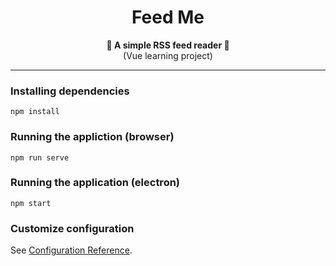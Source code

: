 <h1 align="center">Feed Me</h1>

<div align="center">
  <strong>📖 A simple RSS feed reader 📖</strong>
  <br />
  (Vue learning project)
</div>

_______________________________________________________

### Installing dependencies
```
npm install
```

### Running the appliction (browser)
```
npm run serve
```

### Running the application (electron)
```
npm start
```

### Customize configuration
See [Configuration Reference](https://cli.vuejs.org/config/).
